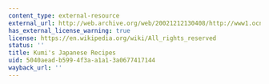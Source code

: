 ```yaml
---
content_type: external-resource
external_url: http://web.archive.org/web/20021212130408/http://www1.ocn.ne.jp/~japonism/recipe.html
has_external_license_warning: true
license: https://en.wikipedia.org/wiki/All_rights_reserved
status: ''
title: Kumi's Japanese Recipes
uid: 5040aead-b599-4f3a-a1a1-3a0677417144
wayback_url: ''
---
```


